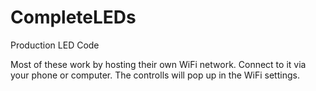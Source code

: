 # CompleteLEDs
Production LED Code

Most of these work by hosting their own WiFi network. Connect to it via your phone or computer. The controlls will pop up in the WiFi settings.

